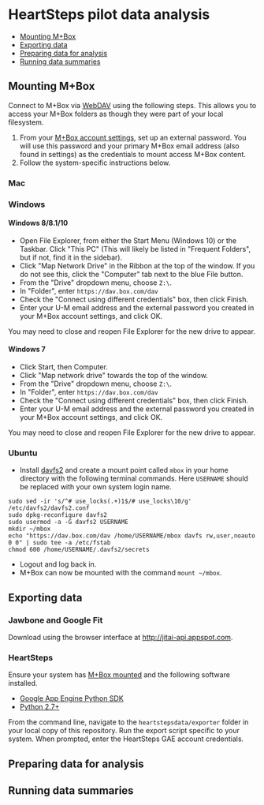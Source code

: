 # HeartSteps pilot data analysis

- [Mounting M+Box](#mouting-mbox)
- [Exporting data](#exporting-data)
- [Preparing data for analysis](#preparing-data-for-analysis)
- [Running data summaries](#running-data-summaries)

## Mounting M+Box

Connect to M+Box via [WebDAV](http://community.box.com/t5/Managing-Your-Content/Does-Box-support-WebDAV/ta-p/310) using the following steps. This allows you to access your M+Box folders as though they were part of your local filesystem.

1. From your [M+Box account settings](https://umich.app.box.com/settings/account), set up an external password. You will use this password and your primary M+Box email address (also found in settings) as the credentials to mount access M+Box content.
2. Follow the system-specific instructions below.

### Mac

### Windows

#### Windows 8/8.1/10

- Open File Explorer, from either the Start Menu (Windows 10) or the Taskbar. Click "This PC" (This will likely be listed in "Frequent Folders", but if not, find it in the sidebar).
- Click "Map Network Drive" in the Ribbon at the top of the window. If you do not see this, click the "Computer" tab next to the blue File button.
- From the "Drive" dropdown menu, choose `Z:\`.
- In "Folder", enter `https://dav.box.com/dav`
- Check the "Connect using different credentials" box, then click Finish.
- Enter your U-M email address and the external password you created in your M+Box account settings, and click OK.

You may need to close and reopen File Explorer for the new drive to appear.

#### Windows 7


- Click Start, then Computer.
- Click "Map network drive" towards the top of the window.
- From the "Drive" dropdown menu, choose `Z:\`.
- In "Folder", enter `https://dav.box.com/dav`
- Check the "Connect using different credentials" box, then click Finish.
- Enter your U-M email address and the external password you created in your M+Box account settings, and click OK.

You may need to close and reopen File Explorer for the new drive to appear.


### Ubuntu

- Install [davfs2](http://savannah.nongnu.org/projects/davfs2) and create a mount point called `mbox` in your home directory with the following terminal commands. Here `USERNAME` should be replaced with your own system login name.
```shell
sudo sed -ir 's/^# use_locks(.+)1$/# use_locks\10/g' /etc/davfs2/davfs2.conf
sudo dpkg-reconfigure davfs2
sudo usermod -a -G davfs2 USERNAME
mkdir ~/mbox
echo "https://dav.box.com/dav /home/USERNAME/mbox davfs rw,user,noauto 0 0" | sudo tee -a /etc/fstab
chmod 600 /home/USERNAME/.davfs2/secrets
```
- Logout and log back in.
- M+Box can now be mounted with the command `mount ~/mbox`.

## Exporting data

### Jawbone and Google Fit

Download using the browser interface at <http://jitai-api.appspot.com>.

### HeartSteps

Ensure your system has [M+Box mounted](#mounting-mbox) and the following software installed.

- [Google App Engine Python SDK](https://cloud.google.com/appengine/downloads)
- [Python 2.7+](https://www.python.org/downloads/)

From the command line, navigate to the `heartstepsdata/exporter` folder in your local copy of this repository. Run the export script specific to your system. When prompted, enter the HeartSteps GAE account credentials.

## Preparing data for analysis

## Running data summaries
